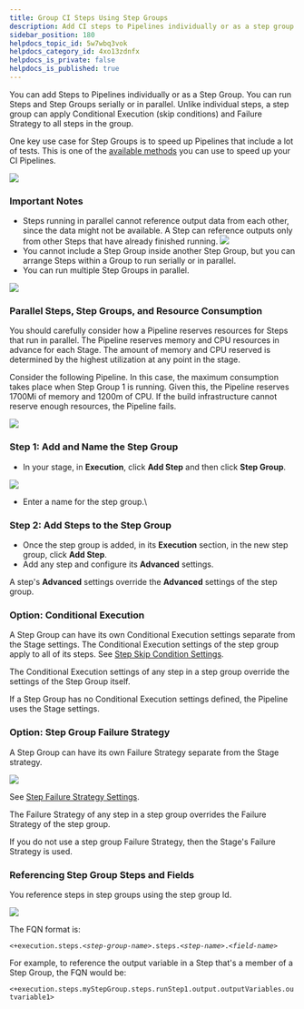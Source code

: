 ```yaml
---
title: Group CI Steps Using Step Groups
description: Add CI steps to Pipelines individually or as a step group. Steps in a step group can be run serially or in parallel.
sidebar_position: 180
helpdocs_topic_id: 5w7wbq3vok
helpdocs_category_id: 4xo13zdnfx
helpdocs_is_private: false
helpdocs_is_published: true
---
```


You can add Steps to Pipelines individually or as a Step Group. You can run Steps and Step Groups serially or in parallel. Unlike individual steps, a step group can apply Conditional Execution (skip conditions) and Failure Strategy to all steps in the group.

One key use case for Step Groups is to speed up Pipelines that include a lot of tests. This is one of the [available methods](../troubleshoot/optimizing-ci-build-times.md) you can use to speed up your CI Pipelines.

![](./static/group-ci-steps-using-step-groups-16.png)

### Important Notes

* Steps running in parallel cannot reference output data from each other, since the data might not be available. A Step can reference outputs only from other Steps that have already finished running.
![](./static/group-ci-steps-using-step-groups-17.png)
* You cannot include a Step Group inside another Step Group, but you can arrange Steps within a Group to run serially or in parallel.
* You can run multiple Step Groups in parallel.

![](./static/group-ci-steps-using-step-groups-18.png)

### Parallel Steps, Step Groups, and Resource Consumption

You should carefully consider how a Pipeline reserves resources for Steps that run in parallel. The Pipeline reserves memory and CPU resources in advance for each Stage. The amount of memory and CPU reserved is determined by the highest utilization at any point in the stage.

Consider the following Pipeline. In this case, the maximum consumption takes place when Step Group 1 is running. Given this, the Pipeline reserves 1700Mi of memory and 1200m of CPU. If the build infrastructure cannot reserve enough resources, the Pipeline fails.

![](./static/group-ci-steps-using-step-groups-19.png)

### Step 1: Add and Name the Step Group

* In your stage, in **Execution**, click **Add Step** and then click **Step Group**.

![](./static/group-ci-steps-using-step-groups-20.png)

* Enter a name for the step group.\

### Step 2: Add Steps to the Step Group

* Once the step group is added, in its **Execution** section, in the new step group, click **Add Step**.
* Add any step and configure its **Advanced** settings.

A step's **Advanced** settings override the **Advanced** settings of the step group.

### Option: Conditional Execution

A Step Group can have its own Conditional Execution settings separate from the Stage settings. The Conditional Execution settings of the step group apply to all of its steps. See [Step Skip Condition Settings](../../platform/8_Pipelines/w_pipeline-steps-reference/step-skip-condition-settings.md).

The Conditional Execution settings of any step in a step group override the settings of the Step Group itself.

If a Step Group has no Conditional Execution settings defined, the Pipeline uses the Stage settings.

### Option: Step Group Failure Strategy

A Step Group can have its own Failure Strategy separate from the Stage strategy.

![](./static/group-ci-steps-using-step-groups-21.png)

See [Step Failure Strategy Settings](../../platform/8_Pipelines/w_pipeline-steps-reference/step-failure-strategy-settings.md).

The Failure Strategy of any step in a step group overrides the Failure Strategy of the step group.

If you do not use a step group Failure Strategy, then the Stage's Failure Strategy is used.

### Referencing Step Group Steps and Fields

You reference steps in step groups using the step group Id.

![](./static/group-ci-steps-using-step-groups-22.png)

The FQN format is:

`<+execution.steps.<`*`step-group-name`*`>.steps.<`*`step-name`*`>.<`*`field-name`*`>`

For example, to reference the output variable in a Step that's a member of a Step Group, the FQN would be:

`<+execution.steps.myStepGroup.steps.runStep1.output.outputVariables.outvariable1>`

